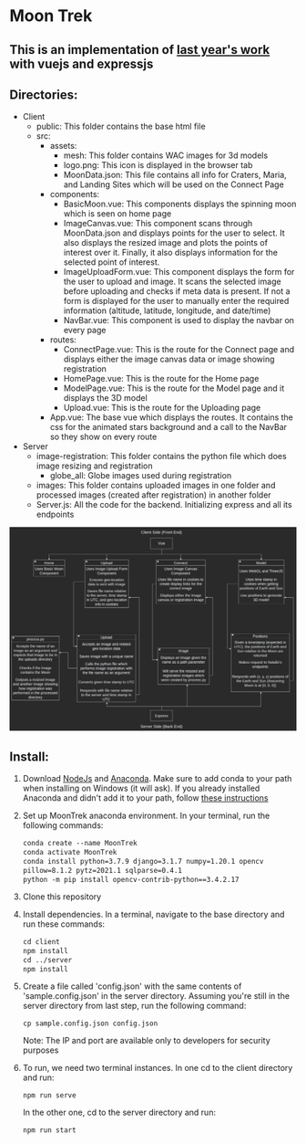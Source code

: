 # Moon Trek
## This is an implementation of [last year's work](https://github.com/Tonize/MoonTrek-Telescope-AR) with vuejs and expressjs

## Directories:
- Client
    - public: This folder contains the base html file
    - src:
        - assets:
            - mesh: This folder contains WAC images for 3d models
            - logo.png: This icon is displayed in the browser tab
            - MoonData.json: This file contains all info for Craters, Maria, and Landing Sites which will be used on the Connect Page
        - components:
            - BasicMoon.vue: This components displays the spinning moon which is seen on home page
            - ImageCanvas.vue: This component scans through MoonData.json and displays points for the user to select. It also displays the resized image and plots the points of interest over it. Finally, it also displays information for the selected point of interest.
            - ImageUploadForm.vue: This component displays the form for the user to upload and image. It scans the selected image before uploading and checks if meta data is present. If not a form is displayed for the user to manually enter the required information (altitude, latitude, longitude, and date/time)
            - NavBar.vue: This component is used to display the navbar on every page
        - routes:
            - ConnectPage.vue: This is the route for the Connect page and displays either the image canvas data or image showing registration
            - HomePage.vue: This is the route for the Home page
            - ModelPage.vue: This is the route for the Model page and it displays the 3D model
            - Upload.vue: This is the route for the Uploading page
        - App.vue: The base vue which displays the routes. It contains the css for the animated stars background and a call to the NavBar so they show on every route
- Server
    - image-registration: This folder contains the python file which does image resizing and registration
        - globe_all: Globe images used during registration
    - images: This folder contains uploaded images in one folder and processed images (created after registration) in another folder
    - Server.js: All the code for the backend. Initializing express and all its endpoints

![diagram](diagram.png)

## Install:
1. Download [NodeJs](https://nodejs.org/en/download/) and [Anaconda](https://www.anaconda.com/). Make sure to add conda to your path when installing on Windows (it will ask). If you already installed Anaconda and didn't add it to your path, follow [these instructions](https://stackoverflow.com/questions/44597662/conda-command-is-not-recognized-on-windows-10)

2. Set up MoonTrek anaconda environment. In your terminal, run the following commands:
    ```
    conda create --name MoonTrek
    conda activate MoonTrek
    conda install python=3.7.9 django=3.1.7 numpy=1.20.1 opencv pillow=8.1.2 pytz=2021.1 sqlparse=0.4.1
    python -m pip install opencv-contrib-python==3.4.2.17
    ```

3. Clone this repository

4. Install dependencies. In a terminal, navigate to the base directory and run these commands:
    ```
    cd client
    npm install
    cd ../server
    npm install
    ```

5. Create a file called 'config.json' with the same contents of 'sample.config.json' in the server directory. Assuming you're still in the server directory from last step, run the following command:
    ```
    cp sample.config.json config.json
    ```
    Note: The IP and port are available only to developers for security purposes

6. To run, we need two terminal instances. In one cd to the client directory and run:
    ```
    npm run serve
    ```
    In the other one, cd to the server directory and run:
    ```
    npm run start
    ```

